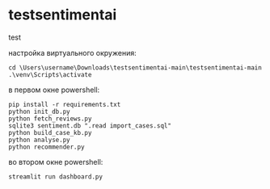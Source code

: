 # testsentimentai
test

настройка виртуального окружения:
```
cd \Users\username\Downloads\testsentimentai-main\testsentimentai-main
.\venv\Scripts\activate
```
в первом окне powershell:
```
pip install -r requirements.txt
python init_db.py
python fetch_reviews.py
sqlite3 sentiment.db ".read import_cases.sql"
python build_case_kb.py
python analyse.py
python recommender.py
```
во втором окне powershell:
```
streamlit run dashboard.py
```

